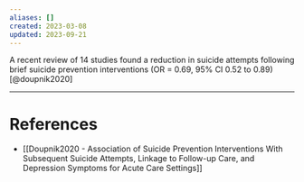 ```yaml
---
aliases: []
created: 2023-03-08
updated: 2023-09-21
---
```

A recent review of 14 studies found a reduction in suicide attempts following brief suicide prevention interventions (OR = 0.69, 95% CI 0.52 to 0.89) [@doupnik2020]

---
# References
* [[Doupnik2020 - Association of Suicide Prevention Interventions With Subsequent Suicide Attempts, Linkage to Follow-up Care, and Depression Symptoms for Acute Care Settings]]